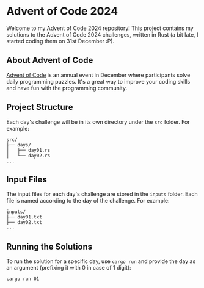 # Advent of Code 2024

Welcome to my Advent of Code 2024 repository! This project contains my solutions to the Advent of Code 2024 challenges, written in Rust (a bit late, I started coding them on 31st December :P).

## About Advent of Code

[Advent of Code](https://adventofcode.com/) is an annual event in December where participants solve daily programming puzzles. It's a great way to improve your coding skills and have fun with the programming community.

## Project Structure

Each day's challenge will be in its own directory under the `src` folder. For example:

```
src/
├── days/
│   ├── day01.rs
│   └── day02.rs
...
```

## Input Files

The input files for each day's challenge are stored in the `inputs` folder. Each file is named according to the day of the challenge. For example:

```
inputs/
├── day01.txt
├── day02.txt
...
```

## Running the Solutions

To run the solution for a specific day, use `cargo run` and provide the day as an argument (prefixing it with 0 in case of 1 digit):

```sh
cargo run 01
```
